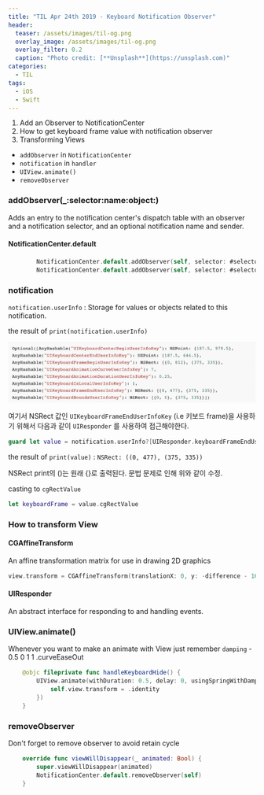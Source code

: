 ```yaml
---
title: "TIL Apr 24th 2019 - Keyboard Notification Observer"
header:
  teaser: /assets/images/til-og.png
  overlay_image: /assets/images/til-og.png
  overlay_filter: 0.2
  caption: "Photo credit: [**Unsplash**](https://unsplash.com)"
categories:
  - TIL
tags:
  - iOS
  - Swift
---
```




1. Add an Observer to NotificationCenter
2. How to get keyboard frame value with notification observer
3. Transforming Views



- `addObserver` in `NotificationCenter`
- `notification` in `handler`
- `UIView.animate()`
- `removeObserver`



### addObserver(_:selector:name:object:)

Adds an entry to the notification center's dispatch table with an observer and a notification selector, and an optional notification name and sender.

#### NotificationCenter.default

```swift
        NotificationCenter.default.addObserver(self, selector: #selector(handleKeyboardShow), name: UIResponder.keyboardWillShowNotification, object: nil)
        NotificationCenter.default.addObserver(self, selector: #selector(handleKeyboardHide), name: UIResponder.keyboardWillHideNotification, object: nil)
```



### notification

`notification.userInfo` : Storage for values or objects related to this notification.

the result of `print(notification.userInfo)`

<img src="assets/images/til-mar-24-1.png" alt="">



여기서 NSRect 값인 `UIKeyboardFrameEndUserInfoKey` (i.e 키보드 frame)을 사용하기 위해서 다음과 같이 `UIResponder` 를 사용하여 접근해야한다.

```swift
guard let value = notification.userInfo?[UIResponder.keyboardFrameEndUserInfoKey] as? NSValue else { return }
```

the result of `print(value)` : `NSRect: ((0, 477), (375, 335))`

NSRect print의 ()는 원래 {}로 출력된다. 문법 문제로 인해 위와 같이 수정.

casting to `cgRectValue`

```swift
let keyboardFrame = value.cgRectValue
```



### How to transform View

#### CGAffineTransform

An affine transformation matrix for use in drawing 2D graphics

```swift
view.transform = CGAffineTransform(translationX: 0, y: -difference - 16)
```



#### UIResponder

An abstract interface for responding to and handling events.



### UIView.animate()

Whenever you want to make an animate with View
just remember `damping` - 0.5 0 1 1 .curveEaseOut

```swift
    @objc fileprivate func handleKeyboardHide() {
        UIView.animate(withDuration: 0.5, delay: 0, usingSpringWithDamping: 1, initialSpringVelocity: 1, options: .curveEaseOut, animations: {
            self.view.transform = .identity
        })
    }
```



### removeObserver

Don't forget to remove observer to avoid retain cycle

```swift
    override func viewWillDisappear(_ animated: Bool) {
        super.viewWillDisappear(animated)
        NotificationCenter.default.removeObserver(self)
    }
```



